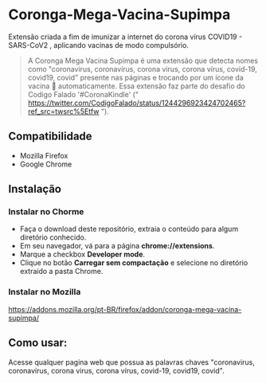 # Coronga-Mega-Vacina-Supimpa

Extensão criada a fim de imunizar a internet do corona vírus COVID19 - SARS-CoV2 , aplicando vacinas de modo compulsório.

> A Coronga Mega Vacina Supimpa é uma extensão que detecta nomes como "coronavirus, coronavírus, corona virus, corona vírus, covid-19, covid19, covid" presente nas páginas e trocando por um ícone da vacina 💉 automaticamente.
Essa extensão faz parte do desafio do Codigo Falado '#CoronaKindle' (" https://twitter.com/CodigoFalado/status/1244296923424702465?ref_src=twsrc%5Etfw ").

## Compatibilidade

 -  Mozilla Firefox 
 -  Google Chrome


## Instalação
### Instalar no Chorme

- Faça o download deste repositório, extraia o conteúdo para algum diretório conhecido.
- Em seu navegador, vá para a página **chrome://extensions**.
- Marque a checkbox **Developer mode**.
- Clique no botão **Carregar sem compactação** e selecione no diretório extraído a pasta Chrome.


### Instalar no Mozilla

https://addons.mozilla.org/pt-BR/firefox/addon/coronga-mega-vacina-supimpa/


## Como usar:

Acesse qualquer pagina web que possua as palavras chaves "coronavirus, coronavírus, corona virus, corona vírus, covid-19, covid19, covid".

